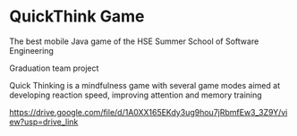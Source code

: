# QuickThink Game

The best mobile Java game of the HSE Summer School of Software Engineering

Graduation team project

Quick Thinking is a mindfulness game with several game modes aimed at developing reaction speed, improving attention and memory training

https://drive.google.com/file/d/1A0XX165EKdy3ug9hou7jRbmfEw3_3Z9Y/view?usp=drive_link
